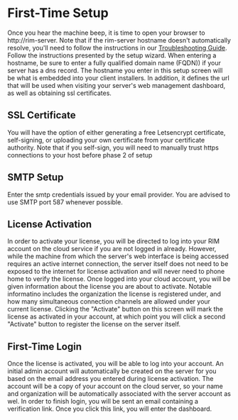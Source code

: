# First-Time Setup
Once you hear the machine beep, it is time to open your browser to http://rim-server. Note that if the rim-server hostname doesn't automatically resolve, you'll need to follow the instructions in our [Troubleshooting Guide](./troubleshooting.md).
Follow the instructions presented by the setup wizard. When entering a hostname, be sure to enter a fully qualified domain name (FQDN)) if your server has a dns record. The hostname you enter in this setup screen will be what is embedded into your client installers. In addition, it defines the url that will be used when visiting your server's web management dashboard, as well as obtaining ssl certificates.
## SSL Certificate
You will have the option of either generating a free Letsencrypt certificate, self-signing, or uploading your own certificate from your certificate authority. Note that if you self-sign, you will need to manually trust https connections to your host before phase 2 of setup
## SMTP Setup
Enter the smtp credentials issued by your email provider. You are advised to use SMTP port 587 whenever possible.
## License Activation
In order to activate your license, you will be directed to log into your RIM account on the cloud service if you are not logged in already. However, while the machine from which the server's web interface is being accessed requires an active internet connection, the server itself does not need to be exposed to the internet for license activation and will never need to phone home to verify the license. Once logged into your cloud account, you will be given information about the license you are about to activate. Notable informatino includes the organization the license is registered under, and how many simultaneous connection channels are allowed under your current license. Clicking the "Activate" button on this screen will mark the license as activated in your account, at which point you will click a second "Activate" button to register the license on the server itself.
## First-Time Login
Once the license is activated, you will be able to log into your account. An initial admin account will automatically be created on the server for you based on the email address you entered during license activation. The account will be a copy of your account on the cloud server, so your name and organization will be automatically associated with the server account as wel. In order to finish login, you will be sent an email containing a verification link. Once you click this link, you will enter the dashboard.